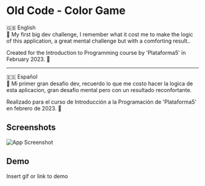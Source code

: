 # Old Code - Color Game

🇬🇧 English  
📖 My first big dev challenge, I remember what it cost me to make the logic of this application, a great mental challenge but with a comforting result..

Created for the Introduction to Programming course by 'Plataforma5' in February 2023. 🚀

---

🇪🇸 Español  
📖 Mi primer gran desafio dev, recuerdo lo que me costo hacer la logica de esta aplicacion, gran desafio mental pero con un resultado reconfortante.

Realizado para el curso de Introducción a la Programación de 'Plataforma5' en febrero de 2023. 🚀


## Screenshots

![App Screenshot](https://github.com/JoaquinHAcosta/oldCode-ColorGame/blob/main/Opera%20Instantánea_2024-01-08_172034_index.html.png)


## Demo

Insert gif or link to demo

